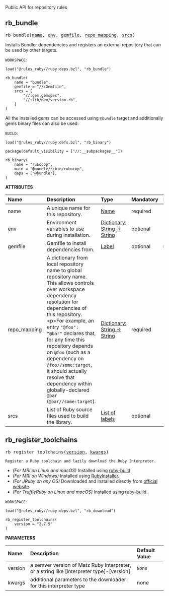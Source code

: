 <!-- Generated with Stardoc: http://skydoc.bazel.build -->

Public API for repository rules

<a id="rb_bundle"></a>

## rb_bundle

<pre>
rb_bundle(<a href="#rb_bundle-name">name</a>, <a href="#rb_bundle-env">env</a>, <a href="#rb_bundle-gemfile">gemfile</a>, <a href="#rb_bundle-repo_mapping">repo_mapping</a>, <a href="#rb_bundle-srcs">srcs</a>)
</pre>


Installs Bundler dependencies and registers an external repository
that can be used by other targets.

`WORKSPACE`:
```bazel
load("@rules_ruby//ruby:deps.bzl", "rb_bundle")

rb_bundle(
    name = "bundle",
    gemfile = "//:Gemfile",
    srcs = [
        "//:gem.gemspec",
        "//:lib/gem/version.rb",
    ]
)
```

All the installed gems can be accessed using `@bundle` target and additionally
gems binary files can also be used:

`BUILD`:
```bazel
load("@rules_ruby//ruby:defs.bzl", "rb_binary")

package(default_visibility = ["//:__subpackages__"])

rb_binary(
    name = "rubocop",
    main = "@bundle//:bin/rubocop",
    deps = ["@bundle"],
)
```
    

**ATTRIBUTES**


| Name  | Description | Type | Mandatory | Default |
| :------------- | :------------- | :------------- | :------------- | :------------- |
| <a id="rb_bundle-name"></a>name |  A unique name for this repository.   | <a href="https://bazel.build/concepts/labels#target-names">Name</a> | required |  |
| <a id="rb_bundle-env"></a>env |  Environment variables to use during installation.   | <a href="https://bazel.build/rules/lib/dict">Dictionary: String -> String</a> | optional | <code>{}</code> |
| <a id="rb_bundle-gemfile"></a>gemfile |  Gemfile to install dependencies from.   | <a href="https://bazel.build/concepts/labels">Label</a> | optional | <code>None</code> |
| <a id="rb_bundle-repo_mapping"></a>repo_mapping |  A dictionary from local repository name to global repository name. This allows controls over workspace dependency resolution for dependencies of this repository.&lt;p&gt;For example, an entry <code>"@foo": "@bar"</code> declares that, for any time this repository depends on <code>@foo</code> (such as a dependency on <code>@foo//some:target</code>, it should actually resolve that dependency within globally-declared <code>@bar</code> (<code>@bar//some:target</code>).   | <a href="https://bazel.build/rules/lib/dict">Dictionary: String -> String</a> | required |  |
| <a id="rb_bundle-srcs"></a>srcs |  List of Ruby source files used to build the library.   | <a href="https://bazel.build/concepts/labels">List of labels</a> | optional | <code>[]</code> |


<a id="rb_register_toolchains"></a>

## rb_register_toolchains

<pre>
rb_register_toolchains(<a href="#rb_register_toolchains-version">version</a>, <a href="#rb_register_toolchains-kwargs">kwargs</a>)
</pre>

    Register a Ruby toolchain and lazily download the Ruby Interpreter.

* _(For MRI on Linux and macOS)_ Installed using [ruby-build](https://github.com/rbenv/ruby-build).
* _(For MRI on Windows)_ Installed using [RubyInstaller](https://rubyinstaller.org).
* _(For JRuby on any OS)_ Downloaded and installed directly from [official website](https://www.jruby.org).
* _(For TruffleRuby on Linux and macOS)_ Installed using [ruby-build](https://github.com/rbenv/ruby-build).

`WORKSPACE`:
```bazel
load("@rules_ruby//ruby:deps.bzl", "rb_download")

rb_register_toolchains(
    version = "2.7.5"
)
```


**PARAMETERS**


| Name  | Description | Default Value |
| :------------- | :------------- | :------------- |
| <a id="rb_register_toolchains-version"></a>version |  a semver version of Matz Ruby Interpreter, or a string like [interpreter type]-[version]   |  <code>None</code> |
| <a id="rb_register_toolchains-kwargs"></a>kwargs |  additional parameters to the downloader for this interpreter type   |  none |


